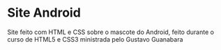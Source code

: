 # Site Android
 Site feito com HTML e CSS sobre o mascote do Android, feito durante o curso de HTML5 e CSS3 ministrada pelo Gustavo Guanabara
